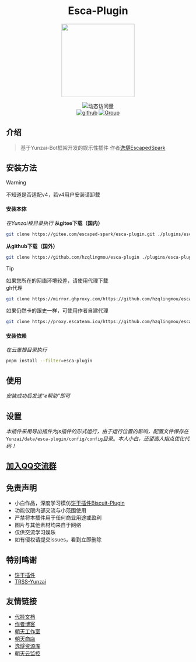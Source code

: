 <div align="center">

# Esca-Plugin

<img src="https://pi.escaped.icu/1.png" width = 200px height = 200px />

<br>

![动态访问量](https://count.kjchmc.cn/get/@esca-plugin?theme=rule34)<br>
[![github](https://img.shields.io/badge/Gihub-逸燧插件-skyblue?style=flat-square&logo=github)](https://github.com/hzqlingmou/esca-plugin)  [![Group](https://img.shields.io/badge/QQ交流群-958866155-red?style=flat-square&logo=GroupMe&logoColor=white)](https://qm.qq.com/q/Mf1D9HuL0u)

</div>

## 介绍
> 基于Yunzai-Bot框架开发的娱乐性插件
> 作者[逸燧EscapedSpark](https://escaped.icu)

## 安装方法

> [!warning]
> 不知道是否适配v4，若v4用户安装请卸载
#### 安装本体
*在Yunzai根目录执行*
**从gitee下载（国内）**
```bash
git clone https://gitee.com/escaped-spark/esca-plugin.git ./plugins/esca-plugin
```

**从github下载（国外）**
```bash
git clone https://github.com/hzqlingmou/esca-plugin ./plugins/esca-plugin
```
> [!tip]
> 如果您所在的网络环境较差，请使用代理下载 <br>
> gh代理
> ```bash
> git clone https://mirror.ghproxy.com/https://github.com/hzqlingmou/esca-plugin ./plugins/esca-plugin
> ```
> 如果仍然卡的跟史一样，可使用作者自建代理
> ```bash
> git clone https://proxy.escateam.icu/https://github.com/hzqlingmou/esca-plugin ./plugins/esca-plugin
> ```

#### 安装依赖
*在云崽根目录执行*
```bash
pnpm install --filter=esca-plugin
```

## 使用
*安装成功后发送“e帮助”即可*

## 设置
*本插件采用导出插件为js插件的形式运行，由于运行位置的影响，配置文件保存在*`Yunzai/data/esca-plugin/config/config`*目录*。*本人小白，还望高人指点优化代码！*

## [加入QQ交流群](https://qm.qq.com/q/Mf1D9HuL0u)

## 免责声明

- 小白作品，深度学习模仿[饼干插件Biscuit-Plugin](https://gitee.com/Yummy-cookie/biscuit-plugin)
- 功能仅限内部交流与小范围使用
- 严禁将本插件用于任何商业用途或盈利
- 图片与其他素材均来自于网络
- 仅供交流学习娱乐
- 如有侵权请提交issues，看到立即删除

## 特别鸣谢
- [饼干插件](https://gitee.com/Yummy-cookie/biscuit-plugin)
- [TRSS-Yunzai](https://trss.me)

## 友情链接
- [代挂文档](https://botdocs.escateam.icu)
- [作者博客](https://escaped.icu)
- [朝天工作室](https://escateam.icu)
- [朝天商店](https://shop.escateam.icu)
- [逸燧资源库](https://mirror.escateam.icu)
- [朝天云监控](https://status.escateam.icu)
